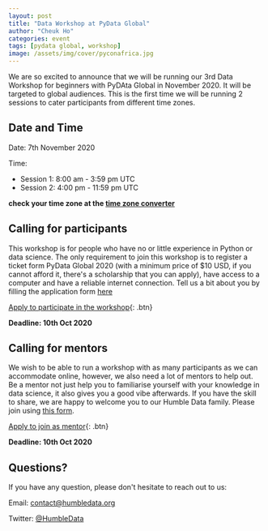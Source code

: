 ```yaml
---
layout: post
title: "Data Workshop at PyData Global"
author: "Cheuk Ho"
categories: event
tags: [pydata global, workshop]
image: /assets/img/cover/pyconafrica.jpg
---
```


We are so excited to announce that we will be running our 3rd Data Workshop for beginners with PyDAta Global in November 2020. It will be targeted to global audiences. This is the first time we will be running 2 sessions to cater participants from different time zones.

## Date and Time

Date: 7th November 2020

Time:

 - Session 1: 8:00 am - 3:59 pm UTC
 - Session 2: 4:00 pm - 11:59 pm UTC

**check your time zone at the [time zone converter](https://www.thetimezoneconverter.com/)**

## Calling for participants

This workshop is for people who have no or little experience in Python or data science. The only requirement to join this workshop is to register a ticket form PyData Global 2020 (with a minimum price of $10 USD, if you cannot afford it, there's a scholarship that you can apply), have access to a computer and have a reliable internet connection. Tell us a bit about you by filling the application form [here](https://forms.gle/YTxqHnpNyicM3s9x8)

[Apply to participate in the workshop](https://forms.gle/YTxqHnpNyicM3s9x8){: .btn}

**Deadline: 10th Oct 2020**

## Calling for mentors

We wish to be able to run a workshop with as many participants as we can accommodate online, however, we also need a lot of mentors to help out. Be a mentor not just help you to familiarise yourself with your knowledge in data science, it also gives you a good vibe afterwards. If you have the skill to share, we are happy to welcome you to our Humble Data family. Please join using [this form](https://forms.gle/ySaCbbhpDmmtZqci7).

[Apply to join as mentor](https://forms.gle/ySaCbbhpDmmtZqci7){: .btn}

**Deadline: 10th Oct 2020**

## Questions?

If you have any question, please don't hesitate to reach out to us:

Email: contact@humbledata.org

Twitter: [@HumbleData](https://twitter.com/HumbleData)
